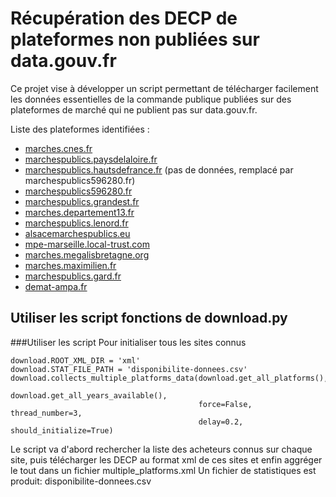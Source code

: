 # Récupération des DECP de plateformes non publiées sur data.gouv.fr

Ce projet vise à développer un script permettant de télécharger facilement les données essentielles de la commande publique publiées sur des plateformes de marché qui ne publient pas sur data.gouv.fr.

Liste des plateformes identifiées :

- [marches.cnes.fr](https://marches.cnes.fr/?page=entreprise.EntrepriseRechercherListeMarches)
- [marchespublics.paysdelaloire.fr](https://marchespublics.paysdelaloire.fr/?page=entreprise.EntrepriseRechercherListeMarches)
- [marchespublics.hautsdefrance.fr](https://marchespublics.hautsdefrance.fr/?page=entreprise.EntrepriseRechercherListeMarches) (pas de données, remplacé par marchespublics596280.fr)
- [marchespublics596280.fr](https://marchespublics596280.fr/?page=entreprise.EntrepriseRechercherListeMarches)
- [marchespublics.grandest.fr](https://marchespublics.grandest.fr/?page=entreprise.EntrepriseRechercherListeMarches)
- [marches.departement13.fr](https://marches.departement13.fr/?page=entreprise.EntrepriseRechercherListeMarches)
- [marchespublics.lenord.fr](https://marchespublics.lenord.fr/?page=entreprise.EntrepriseRechercherListeMarches)
- [alsacemarchespublics.eu](https://alsacemarchespublics.eu/?page=entreprise.EntrepriseRechercherListeMarches)
- [mpe-marseille.local-trust.com](https://mpe-marseille.local-trust.com/?page=entreprise.EntrepriseRechercherListeMarches)
- [marches.megalisbretagne.org](https://marches.megalisbretagne.org/?page=entreprise.EntrepriseRechercherListeMarches)
- [marches.maximilien.fr](https://marches.maximilien.fr/?page=entreprise.EntrepriseRechercherListeMarches)
- [marchespublics.gard.fr](https://marchespublics.gard.fr/?page=entreprise.EntrepriseRechercherListeMarches)
- [demat-ampa.fr](https://demat-ampa.fr/?page=entreprise.EntrepriseRechercherListeMarches)

## Utiliser les script fonctions de download.py
###Utiliser les script
Pour initialiser tous les sites connus
```
download.ROOT_XML_DIR = 'xml'
download.STAT_FILE_PATH = 'disponibilite-donnees.csv'
download.collects_multiple_platforms_data(download.get_all_platforms(),
                                          download.get_all_years_available(),
                                          force=False, thread_number=3,
                                          delay=0.2, should_initialize=True)
```
Le script va d'abord rechercher la liste des acheteurs connus sur chaque site, puis télécharger les DECP au format xml de ces sites et enfin aggréger le tout dans un fichier multiple_platforms.xml
Un fichier de statistiques est produit: disponibilite-donnees.csv

